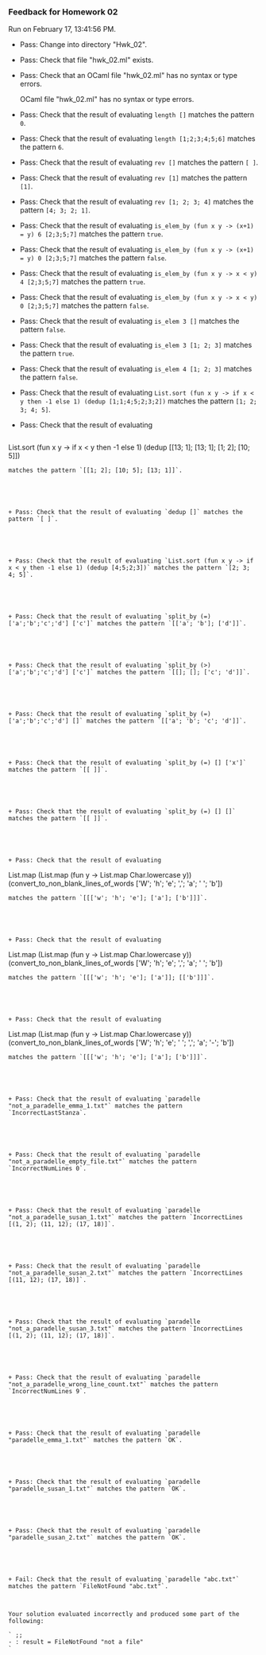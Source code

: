 ### Feedback for Homework 02

Run on February 17, 13:41:56 PM.

+ Pass: Change into directory "Hwk_02".

+ Pass: Check that file "hwk_02.ml" exists.

+ Pass: Check that an OCaml file "hwk_02.ml" has no syntax or type errors.

    OCaml file "hwk_02.ml" has no syntax or type errors.



+ Pass: Check that the result of evaluating `length []` matches the pattern `0`.

   



+ Pass: Check that the result of evaluating `length [1;2;3;4;5;6]` matches the pattern `6`.

   



+ Pass: Check that the result of evaluating `rev []` matches the pattern `[ ]`.

   



+ Pass: Check that the result of evaluating `rev [1]` matches the pattern `[1]`.

   



+ Pass: Check that the result of evaluating `rev [1; 2; 3; 4]` matches the pattern `[4; 3; 2; 1]`.

   



+ Pass: Check that the result of evaluating `is_elem_by (fun x y -> (x+1) = y) 6 [2;3;5;7]` matches the pattern `true`.

   



+ Pass: Check that the result of evaluating `is_elem_by (fun x y -> (x+1) = y) 0 [2;3;5;7]` matches the pattern `false`.

   



+ Pass: Check that the result of evaluating `is_elem_by (fun x y -> x < y) 4 [2;3;5;7]` matches the pattern `true`.

   



+ Pass: Check that the result of evaluating `is_elem_by (fun x y -> x < y) 0 [2;3;5;7]` matches the pattern `false`.

   



+ Pass: Check that the result of evaluating `is_elem 3 []` matches the pattern `false`.

   



+ Pass: Check that the result of evaluating `is_elem 3 [1; 2; 3]` matches the pattern `true`.

   



+ Pass: Check that the result of evaluating `is_elem 4 [1; 2; 3]` matches the pattern `false`.

   



+ Pass: Check that the result of evaluating `List.sort (fun x y -> if x < y then -1 else 1) (dedup [1;1;4;5;2;3;2])` matches the pattern `[1; 2; 3; 4; 5]`.

   



+ Pass: Check that the result of evaluating 
   ```
List.sort (fun x y -> if x < y then -1 else 1) (dedup [[13; 1]; [13; 1]; [1; 2]; [10; 5]])
   ```
 matches the pattern `[[1; 2]; [10; 5]; [13; 1]]`.

   



+ Pass: Check that the result of evaluating `dedup []` matches the pattern `[ ]`.

   



+ Pass: Check that the result of evaluating `List.sort (fun x y -> if x < y then -1 else 1) (dedup [4;5;2;3])` matches the pattern `[2; 3; 4; 5]`.

   



+ Pass: Check that the result of evaluating `split_by (=) ['a';'b';'c';'d'] ['c']` matches the pattern `[['a'; 'b']; ['d']]`.

   



+ Pass: Check that the result of evaluating `split_by (>) ['a';'b';'c';'d'] ['c']` matches the pattern `[[]; []; ['c'; 'd']]`.

   



+ Pass: Check that the result of evaluating `split_by (=) ['a';'b';'c';'d'] []` matches the pattern `[['a'; 'b'; 'c'; 'd']]`.

   



+ Pass: Check that the result of evaluating `split_by (=) [] ['x']` matches the pattern `[[ ]]`.

   



+ Pass: Check that the result of evaluating `split_by (=) [] []` matches the pattern `[[ ]]`.

   



+ Pass: Check that the result of evaluating 
   ```
List.map (List.map (fun y -> List.map Char.lowercase y)) (convert_to_non_blank_lines_of_words ['W'; 'h'; 'e'; ','; 'a'; ' '; 'b'])
   ```
 matches the pattern `[[['w'; 'h'; 'e']; ['a']; ['b']]]`.

   



+ Pass: Check that the result of evaluating 
   ```
List.map (List.map (fun y -> List.map Char.lowercase y)) (convert_to_non_blank_lines_of_words ['W'; 'h'; 'e'; ','; 'a'; '
'; 'b'])
   ```
 matches the pattern `[[['w'; 'h'; 'e']; ['a']]; [['b']]]`.

   



+ Pass: Check that the result of evaluating 
   ```
List.map (List.map (fun y -> List.map Char.lowercase y)) (convert_to_non_blank_lines_of_words ['W'; 'h'; 'e'; ' '; ','; 'a'; '-'; 'b'])
   ```
 matches the pattern `[[['w'; 'h'; 'e']; ['a']; ['b']]]`.

   



+ Pass: Check that the result of evaluating `paradelle "not_a_paradelle_emma_1.txt"` matches the pattern `IncorrectLastStanza`.

   



+ Pass: Check that the result of evaluating `paradelle "not_a_paradelle_empty_file.txt"` matches the pattern `IncorrectNumLines 0`.

   



+ Pass: Check that the result of evaluating `paradelle "not_a_paradelle_susan_1.txt"` matches the pattern `IncorrectLines [(1, 2); (11, 12); (17, 18)]`.

   



+ Pass: Check that the result of evaluating `paradelle "not_a_paradelle_susan_2.txt"` matches the pattern `IncorrectLines [(11, 12); (17, 18)]`.

   



+ Pass: Check that the result of evaluating `paradelle "not_a_paradelle_susan_3.txt"` matches the pattern `IncorrectLines [(1, 2); (11, 12); (17, 18)]`.

   



+ Pass: Check that the result of evaluating `paradelle "not_a_paradelle_wrong_line_count.txt"` matches the pattern `IncorrectNumLines 9`.

   



+ Pass: Check that the result of evaluating `paradelle "paradelle_emma_1.txt"` matches the pattern `OK`.

   



+ Pass: Check that the result of evaluating `paradelle "paradelle_susan_1.txt"` matches the pattern `OK`.

   



+ Pass: Check that the result of evaluating `paradelle "paradelle_susan_2.txt"` matches the pattern `OK`.

   



+ Fail: Check that the result of evaluating `paradelle "abc.txt"` matches the pattern `FileNotFound "abc.txt"`.

   

   Your solution evaluated incorrectly and produced some part of the following:

 ` ;;
- : result = FileNotFound "not a file"
`


